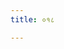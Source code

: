 ```yaml
---
title: ०१८

---
```

<div class="js_include" includetitle="false" newlevelforh1="2" unfilled url="../vetAla-panchavimshatikA/011/"></div>